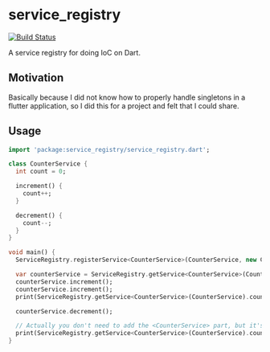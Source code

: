 # service_registry
[![Build Status](https://travis-ci.org/Panthro/ServiceRegistry.svg?branch=master)](https://travis-ci.org/Panthro/ServiceRegistry)

A service registry for doing IoC on Dart.

## Motivation

Basically because I did not know how to properly handle singletons in a flutter application, so I did this for a project
and felt that I could share.

## Usage

```dart
import 'package:service_registry/service_registry.dart';

class CounterService {
  int count = 0;

  increment() {
    count++;
  }

  decrement() {
    count--;
  }
}

void main() {
  ServiceRegistry.registerService<CounterService>(CounterService, new CounterService());

  var counterService = ServiceRegistry.getService<CounterService>(CounterService);
  counterService.increment();
  counterService.increment();
  print(ServiceRegistry.getService<CounterService>(CounterService).count); // 2

  counterService.decrement();

  // Actually you don't need to add the <CounterService> part, but it's handy for tools to know the type and provide code completion
  print(ServiceRegistry.getService<CounterService>(CounterService).count); // 1
}


```
